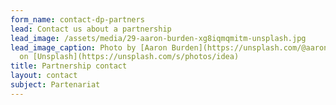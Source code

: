 ```yaml
---
form_name: contact-dp-partners
lead: Contact us about a partnership
lead_image: /assets/media/29-aaron-burden-xg8iqmqmitm-unsplash.jpg
lead_image_caption: Photo by [Aaron Burden](https://unsplash.com/@aaronburden)
  on [Unsplash](https://unsplash.com/s/photos/idea)
title: Partnership contact
layout: contact
subject: Partenariat
---
```

